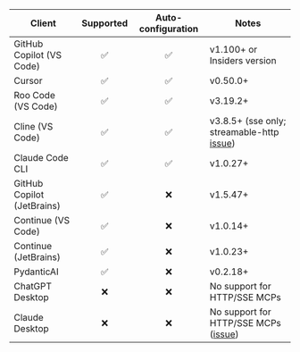 | Client                     | Supported | Auto-configuration | Notes                                          |
| -------------------------- | :-------: | :----------------: | ---------------------------------------------- |
| GitHub Copilot (VS Code)   |    ✅     |         ✅         | v1.100+ or Insiders version                    |
| Cursor                     |    ✅     |         ✅         | v0.50.0+                                       |
| Roo Code (VS Code)         |    ✅     |         ✅         | v3.19.2+                                       |
| Cline (VS Code)            |    ✅     |         ✅         | v3.8.5+ (sse only; streamable-http [issue][2]) |
| Claude Code CLI            |    ✅     |         ✅         | v1.0.27+                                       |
| GitHub Copilot (JetBrains) |    ✅     |         ❌         | v1.5.47+                                       |
| Continue (VS Code)         |    ✅     |         ❌         | v1.0.14+                                       |
| Continue (JetBrains)       |    ✅     |         ❌         | v1.0.23+                                       |
| PydanticAI                 |    ✅     |         ❌         | v0.2.18+                                       |
| ChatGPT Desktop            |    ❌     |         ❌         | No support for HTTP/SSE MCPs                   |
| Claude Desktop             |    ❌     |         ❌         | No support for HTTP/SSE MCPs ([issue][1])      |

[1]: https://github.com/orgs/modelcontextprotocol/discussions/16
[2]: https://github.com/cline/cline/issues/4391
